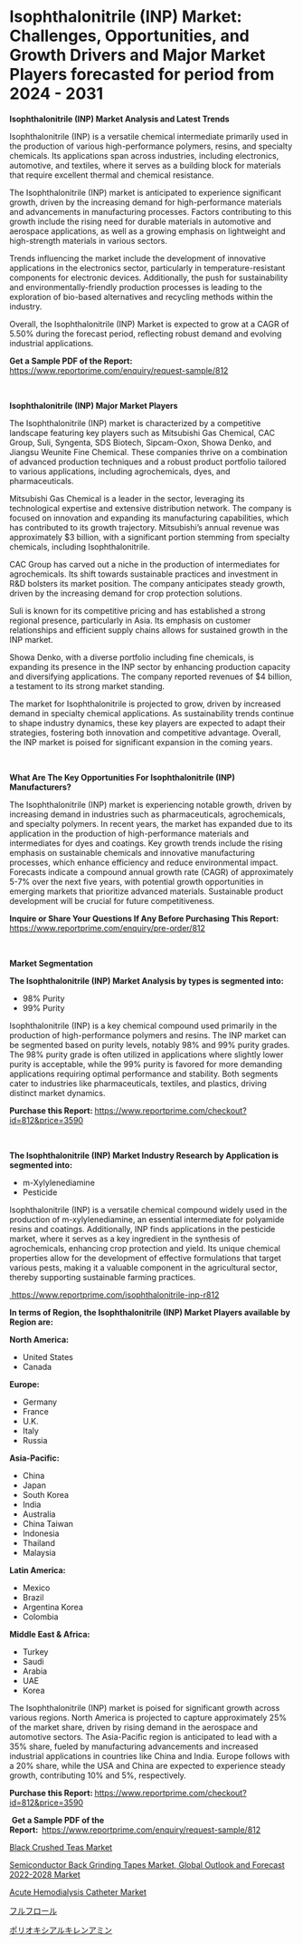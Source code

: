 <p><h1>Isophthalonitrile (INP) Market: Challenges, Opportunities, and Growth Drivers and Major Market Players forecasted for period from 2024 - 2031</h1></p><p><strong>Isophthalonitrile (INP) Market Analysis and Latest Trends</strong></p>
<p><p>Isophthalonitrile (INP) is a versatile chemical intermediate primarily used in the production of various high-performance polymers, resins, and specialty chemicals. Its applications span across industries, including electronics, automotive, and textiles, where it serves as a building block for materials that require excellent thermal and chemical resistance.</p><p>The Isophthalonitrile (INP) market is anticipated to experience significant growth, driven by the increasing demand for high-performance materials and advancements in manufacturing processes. Factors contributing to this growth include the rising need for durable materials in automotive and aerospace applications, as well as a growing emphasis on lightweight and high-strength materials in various sectors.</p><p>Trends influencing the market include the development of innovative applications in the electronics sector, particularly in temperature-resistant components for electronic devices. Additionally, the push for sustainability and environmentally-friendly production processes is leading to the exploration of bio-based alternatives and recycling methods within the industry.</p><p>Overall, the Isophthalonitrile (INP) Market is expected to grow at a CAGR of 5.50% during the forecast period, reflecting robust demand and evolving industrial applications.</p></p>
<p><strong>Get a Sample PDF of the Report:&nbsp;</strong> <a href="https://www.reportprime.com/enquiry/request-sample/812">https://www.reportprime.com/enquiry/request-sample/812</a></p>
<p>&nbsp;</p>
<p><strong>Isophthalonitrile (INP) Major Market Players</strong></p>
<p><p>The Isophthalonitrile (INP) market is characterized by a competitive landscape featuring key players such as Mitsubishi Gas Chemical, CAC Group, Suli, Syngenta, SDS Biotech, Sipcam-Oxon, Showa Denko, and Jiangsu Weunite Fine Chemical. These companies thrive on a combination of advanced production techniques and a robust product portfolio tailored to various applications, including agrochemicals, dyes, and pharmaceuticals.</p><p>Mitsubishi Gas Chemical is a leader in the sector, leveraging its technological expertise and extensive distribution network. The company is focused on innovation and expanding its manufacturing capabilities, which has contributed to its growth trajectory. Mitsubishi’s annual revenue was approximately $3 billion, with a significant portion stemming from specialty chemicals, including Isophthalonitrile.</p><p>CAC Group has carved out a niche in the production of intermediates for agrochemicals. Its shift towards sustainable practices and investment in R&D bolsters its market position. The company anticipates steady growth, driven by the increasing demand for crop protection solutions.</p><p>Suli is known for its competitive pricing and has established a strong regional presence, particularly in Asia. Its emphasis on customer relationships and efficient supply chains allows for sustained growth in the INP market. </p><p>Showa Denko, with a diverse portfolio including fine chemicals, is expanding its presence in the INP sector by enhancing production capacity and diversifying applications. The company reported revenues of $4 billion, a testament to its strong market standing.</p><p>The market for Isophthalonitrile is projected to grow, driven by increased demand in specialty chemical applications. As sustainability trends continue to shape industry dynamics, these key players are expected to adapt their strategies, fostering both innovation and competitive advantage. Overall, the INP market is poised for significant expansion in the coming years.</p></p>
<p>&nbsp;</p>
<p><strong>What Are The Key Opportunities For Isophthalonitrile (INP) Manufacturers?</strong></p>
<p><p>The Isophthalonitrile (INP) market is experiencing notable growth, driven by increasing demand in industries such as pharmaceuticals, agrochemicals, and specialty polymers. In recent years, the market has expanded due to its application in the production of high-performance materials and intermediates for dyes and coatings. Key growth trends include the rising emphasis on sustainable chemicals and innovative manufacturing processes, which enhance efficiency and reduce environmental impact. Forecasts indicate a compound annual growth rate (CAGR) of approximately 5-7% over the next five years, with potential growth opportunities in emerging markets that prioritize advanced materials. Sustainable product development will be crucial for future competitiveness.</p></p>
<p><strong>Inquire or Share Your Questions If Any Before Purchasing This Report:</strong> <a href="https://www.reportprime.com/enquiry/pre-order/812">https://www.reportprime.com/enquiry/pre-order/812</a></p>
<p>&nbsp;</p>
<p><strong>Market Segmentation</strong></p>
<p><strong>The Isophthalonitrile (INP) Market Analysis by types is segmented into:</strong></p>
<p><ul><li>98% Purity</li><li>99% Purity</li></ul></p>
<p><p>Isophthalonitrile (INP) is a key chemical compound used primarily in the production of high-performance polymers and resins. The INP market can be segmented based on purity levels, notably 98% and 99% purity grades. The 98% purity grade is often utilized in applications where slightly lower purity is acceptable, while the 99% purity is favored for more demanding applications requiring optimal performance and stability. Both segments cater to industries like pharmaceuticals, textiles, and plastics, driving distinct market dynamics.</p></p>
<p><strong>Purchase this Report:&nbsp;</strong><a href="https://www.reportprime.com/checkout?id=812&price=3590">https://www.reportprime.com/checkout?id=812&price=3590</a></p>
<p>&nbsp;</p>
<p><strong>The Isophthalonitrile (INP) Market Industry Research by Application is segmented into:</strong></p>
<p><ul><li>m-Xylylenediamine</li><li>Pesticide</li></ul></p>
<p><p>Isophthalonitrile (INP) is a versatile chemical compound widely used in the production of m-xylylenediamine, an essential intermediate for polyamide resins and coatings. Additionally, INP finds applications in the pesticide market, where it serves as a key ingredient in the synthesis of agrochemicals, enhancing crop protection and yield. Its unique chemical properties allow for the development of effective formulations that target various pests, making it a valuable component in the agricultural sector, thereby supporting sustainable farming practices.</p></p>
<p><a href="https://www.reportprime.com/isophthalonitrile-inp-r812">&nbsp;https://www.reportprime.com/isophthalonitrile-inp-r812</a></p>
<p><strong>In terms of Region, the Isophthalonitrile (INP) Market Players available by Region are:</strong></p>
<p>
    <p> <strong> North America: </strong>
        <ul>
            <li>United States</li>
            <li>Canada</li>
        </ul>
        </p> 
    <p> <strong> Europe: </strong>
        <ul>
            <li>Germany</li>
            <li>France</li>
            <li>U.K.</li>
            <li>Italy</li>
            <li>Russia</li>
        </ul>
        </p> 
    <p> <strong> Asia-Pacific: </strong>
        <ul>
            <li>China</li>
            <li>Japan</li>
            <li>South Korea</li>
            <li>India</li>
            <li>Australia</li>
            <li>China Taiwan</li>
            <li>Indonesia</li>
            <li>Thailand</li>
            <li>Malaysia</li>
        </ul>
        </p> 
    <p> <strong> Latin America: </strong>
        <ul>
            <li>Mexico</li>
            <li>Brazil</li>
            <li>Argentina Korea</li>
            <li>Colombia</li>
        </ul>
        </p> 
    <p> <strong> Middle East & Africa: </strong>
        <ul>
            <li>Turkey</li>
            <li>Saudi</li>
            <li>Arabia</li>
            <li>UAE</li>
            <li>Korea</li>
        </ul>
    </p>
    </p>
<p><p>The Isophthalonitrile (INP) market is poised for significant growth across various regions. North America is projected to capture approximately 25% of the market share, driven by rising demand in the aerospace and automotive sectors. The Asia-Pacific region is anticipated to lead with a 35% share, fueled by manufacturing advancements and increased industrial applications in countries like China and India. Europe follows with a 20% share, while the USA and China are expected to experience steady growth, contributing 10% and 5%, respectively.</p></p>
<p><strong>Purchase this Report: </strong><a href="https://www.reportprime.com/checkout?id=812&price=3590">https://www.reportprime.com/checkout?id=812&price=3590</a></p>
<p>&nbsp;<strong>Get a Sample PDF of the Report:&nbsp;&nbsp;</strong><a href="https://www.reportprime.com/enquiry/request-sample/812">https://www.reportprime.com/enquiry/request-sample/812</a></p>
<p><strong></strong></p>
<p><p><a href="https://issuu.com/reportprime-2/docs/black-crushed-teas-market-size-2030_1fb640ce018f50">Black Crushed Teas Market</a></p><p><a href="https://www.linkedin.com/pulse/semiconductor-back-grinding-tapes-market-global-outlook-6k3uf?trackingId=mz0Xb0jnQkm1%2FMfLnBA6Gg%3D%3D">Semiconductor Back Grinding Tapes Market, Global Outlook and Forecast 2022-2028 Market</a></p><p><a href="https://medium.com/@parmer78465/mapping-the-acute-hemodialysis-catheter-market-trends-challenges-and-breakthroughs-2024-2031-738f6ff70c38">Acute Hemodialysis Catheter Market</a></p><p><a href="https://medium.com/@sheilabruen2023/%E3%83%95%E3%83%AB%E3%83%95%E3%83%AD%E3%83%BC%E3%83%AB%E5%B8%82%E5%A0%B4%E8%AA%BF%E6%9F%BB-%E7%94%A3%E6%A5%AD%E9%80%B2%E5%8C%96%E3%81%8A%E3%82%88%E3%81%B32031%E5%B9%B4%E3%81%BE%E3%81%A7%E3%81%AE%E4%BA%88%E6%B8%AC-b3cd7200fdac">フルフロール</a></p><p><a href="https://medium.com/@sheilabruen2023/%E3%82%B0%E3%83%AD%E3%83%BC%E3%83%90%E3%83%AB%E3%83%9D%E3%83%AA%E3%82%AA%E3%82%AD%E3%82%B7%E3%82%A2%E3%83%AB%E3%82%AD%E3%83%AC%E3%83%B3%E3%82%A2%E3%83%9F%E3%83%B3%E5%B8%82%E5%A0%B4-%E3%83%88%E3%83%AC%E3%83%B3%E3%83%89-%E4%BA%88%E6%B8%AC-%E3%81%8A%E3%82%88%E3%81%B3%E5%B8%82%E5%A0%B4%E6%88%A6%E7%95%A5%E5%88%86%E6%9E%90-2024%E5%B9%B4-2031%E5%B9%B4-82170f11fdd3">ポリオキシアルキレンアミン</a></p></p>